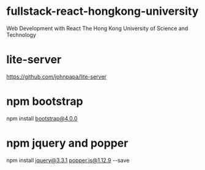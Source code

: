 # fullstack-react-hongkong-university
Web Development with React The Hong Kong University of Science and Technology

# lite-server
https://github.com/johnpapa/lite-server

# npm bootstrap
npm install bootstrap@4.0.0

# npm jquery and popper
npm install jquery@3.3.1 popper.js@1.12.9 --save